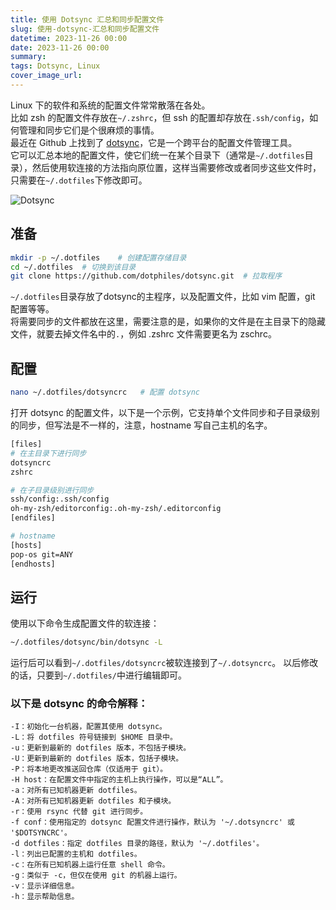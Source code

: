 ```yaml
---
title: 使用 Dotsync 汇总和同步配置文件
slug: 使用-dotsync-汇总和同步配置文件
datetime: 2023-11-26 00:00
date: 2023-11-26 00:00
summary: 
tags: Dotsync, Linux
cover_image_url: 
---
```

Linux 下的软件和系统的配置文件常常散落在各处。  
比如 zsh 的配置文件存放在`~/.zshrc`，但 ssh 的配置却存放在`.ssh/config`，如何管理和同步它们是个很麻烦的事情。  
最近在 Github 上找到了 [dotsync](https://github.com/dotsync/dotsync)，它是一个跨平台的配置文件管理工具。   
它可以汇总本地的配置文件，使它们统一在某个目录下（通常是`~/.dotfiles`目录），然后使用软连接的方法指向原位置，这样当需要修改或者同步这些文件时，只需要在`~/.dotfiles`下修改即可。 

![Dotsync](../../assets/dotsync.png)

## 准备
```bash
mkdir -p ~/.dotfiles    # 创建配置存储目录
cd ~/.dotfiles  # 切换到该目录
git clone https://github.com/dotphiles/dotsync.git  # 拉取程序
```

`~/.dotfiles`目录存放了dotsync的主程序，以及配置文件，比如 vim 配置，git 配置等等。  
将需要同步的文件都放在这里，需要注意的是，如果你的文件是在主目录下的隐藏文件，就要去掉文件名中的`.`，例如 .zshrc 文件需要更名为 zschrc。   

## 配置
```bash
nano ~/.dotfiles/dotsyncrc   # 配置 dotsync
```
打开 dotsync 的配置文件，以下是一个示例，它支持单个文件同步和子目录级别的同步，但写法是不一样的，注意，hostname 写自己主机的名字。  

```bash
[files]
# 在主目录下进行同步
dotsyncrc
zshrc

# 在子目录级别进行同步
ssh/config:.ssh/config
oh-my-zsh/editorconfig:.oh-my-zsh/.editorconfig
[endfiles]

# hostname 
[hosts]
pop-os git=ANY
[endhosts]
```

## 运行
使用以下命令生成配置文件的软连接：
```bash
~/.dotfiles/dotsync/bin/dotsync -L 
```
运行后可以看到`~/.dotfiles/dotsyncrc`被软连接到了`~/.dotsyncrc`。 
以后修改的话，只要到`~/.dotfiles/`中进行编辑即可。

### 以下是 dotsync 的命令解释：
    -I：初始化一台机器，配置其使用 dotsync。
    -L：将 dotfiles 符号链接到 $HOME 目录中。
    -u：更新到最新的 dotfiles 版本，不包括子模块。
    -U：更新到最新的 dotfiles 版本，包括子模块。
    -P：将本地更改推送回仓库（仅适用于 git）。
    -H host：在配置文件中指定的主机上执行操作，可以是“ALL”。
    -a：对所有已知机器更新 dotfiles。
    -A：对所有已知机器更新 dotfiles 和子模块。
    -r：使用 rsync 代替 git 进行同步。
    -f conf：使用指定的 dotsync 配置文件进行操作，默认为 '~/.dotsyncrc' 或 '$DOTSYNCRC'。
    -d dotfiles：指定 dotfiles 目录的路径，默认为 '~/.dotfiles'。
    -l：列出已配置的主机和 dotfiles。
    -c：在所有已知机器上运行任意 shell 命令。
    -g：类似于 -c，但仅在使用 git 的机器上运行。
    -v：显示详细信息。
    -h：显示帮助信息。
